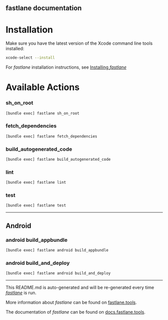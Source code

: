 fastlane documentation
----

# Installation

Make sure you have the latest version of the Xcode command line tools installed:

```sh
xcode-select --install
```

For _fastlane_ installation instructions, see [Installing _fastlane_](https://docs.fastlane.tools/#installing-fastlane)

# Available Actions

### sh_on_root

```sh
[bundle exec] fastlane sh_on_root
```



### fetch_dependencies

```sh
[bundle exec] fastlane fetch_dependencies
```



### build_autogenerated_code

```sh
[bundle exec] fastlane build_autogenerated_code
```



### lint

```sh
[bundle exec] fastlane lint
```



### test

```sh
[bundle exec] fastlane test
```



----


## Android

### android build_appbundle

```sh
[bundle exec] fastlane android build_appbundle
```



### android build_and_deploy

```sh
[bundle exec] fastlane android build_and_deploy
```



----

This README.md is auto-generated and will be re-generated every time [_fastlane_](https://fastlane.tools) is run.

More information about _fastlane_ can be found on [fastlane.tools](https://fastlane.tools).

The documentation of _fastlane_ can be found on [docs.fastlane.tools](https://docs.fastlane.tools).
